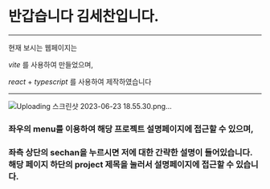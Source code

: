 # 반갑습니다 김세찬입니다.
---
현재 보시는 웹페이지는 

_vite_  를 사용하여 만들었으며,

_react_  +  _typescript_ 를 사용하여 제작하였습니다


---


![Uploading 스크린샷 2023-06-23 18.55.30.png…]()

### 좌우의 menu를 이용하여 해당 프로젝트 설명페이지에 접근할 수 있으며, 

### 좌측 상단의 sechan을 누르시면 저에 대한 간략한 설명이 들어있습니다. 해당 페이지 하단의 project 제목을 눌러서 설명페이지에 접근할 수 있습니다.
